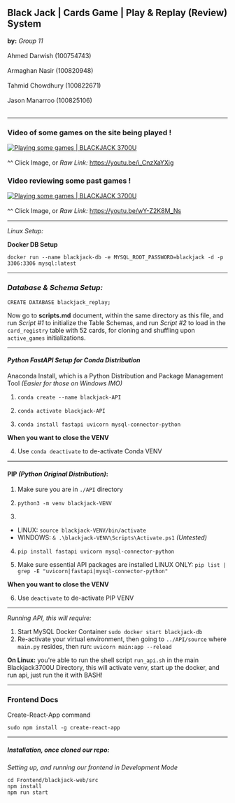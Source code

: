 
## Black Jack | Cards Game | Play & Replay (Review) System

**by:** *Group 11* <br><br/>
Ahmed Darwish (100754743) <br><br/>
Armaghan Nasir (100820948) <br><br/>
Tahmid Chowdhury (100822671) <br><br/>
Jason Manarroo (100825106) <br><br/>

---

### Video of some games on the site being played !

[![Playing some games | BLACKJACK 3700U](https://img.youtube.com/vi/i_CnzXaYXig/0.jpg)](https://youtu.be/i_CnzXaYXig "Playing some games") <br><br/>
^^ Click Image, or *Raw Link:* https://youtu.be/i_CnzXaYXig 

### Video reviewing some past games !

[![Playing some games | BLACKJACK 3700U](https://img.youtube.com/vi/wY-Z2K8M_Ns/0.jpg)](https://youtu.be/wY-Z2K8M_Ns "Playing some games") <br><br/>
^^ Click Image, or *Raw Link:* https://youtu.be/wY-Z2K8M_Ns

---

*Linux Setup:*

**Docker DB Setup**

`docker run --name blackjack-db -e MYSQL_ROOT_PASSWORD=blackjack -d -p 3306:3306 mysql:latest`

---

### *Database & Schema Setup:*

`CREATE DATABASE blackjack_replay;`

Now go to **scripts.md** document, within the same directory as this file, and run *Script #1* to initialize the Table Schemas, and run *Script #2* to load in the `card_registry` table with 52 cards, for cloning and shuffling upon `active_games` initializations.

---

#### *Python FastAPI Setup for Conda Distribution*

Anaconda Install, which is a Python Distribution and Package Management Tool *(Easier for those on Windows IMO)*

1. `conda create --name blackjack-API`

2. `conda activate blackjack-API`

3. `conda install fastapi uvicorn mysql-connector-python`

**When you want to close the VENV**

4. Use `conda deactivate` to de-activate Conda VENV

---

#### PIP *(Python Original Distribution)*:

1. Make sure you are in `./API` directory

2. `python3 -m venv blackjack-VENV`

3. 
- LINUX: `source blackjack-VENV/bin/activate`
- WINDOWS: `& .\blackjack-VENV\Scripts\Activate.ps1` *(Untested)*

4. `pip install fastapi uvicorn mysql-connector-python`

5. Make sure essential API packages are installed 
LINUX ONLY: `pip list | grep -E "uvicorn|fastapi|mysql-connector-python"`

**When you want to close the VENV**

6. Use `deactivate` to de-activate PIP VENV

---

*Running API, this will require:*
1. Start MySQL Docker Container `sudo docker start blackjack-db`
2. Re-activate your virtual environment, then going to `../API/source` where `main.py` resides, then run: `uvicorn main:app --reload`

**On Linux:** you're able to run the shell script `run_api.sh`
in the main Blackjack3700U Directory, this will activate venv, start up the docker, and run api, just run the it with BASH!

---
### Frontend Docs

Create-React-App command
```
sudo npm install -g create-react-app
```
---
##### Installation, once cloned our repo:

*Setting up, and running our frontend in Development Mode*
```
cd Frontend/blackjack-web/src
npm install
npm run start
```
